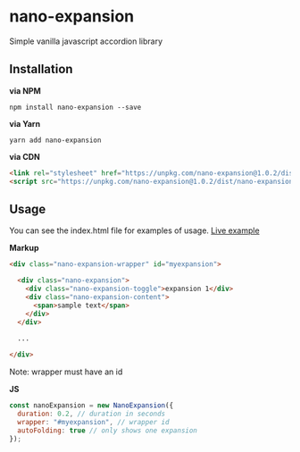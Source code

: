 # nano-expansion
Simple vanilla javascript accordion library

## Installation

**via NPM**
```shell
npm install nano-expansion --save
```

**via Yarn**
```shell
yarn add nano-expansion
```

**via CDN**
```html
<link rel="stylesheet" href="https://unpkg.com/nano-expansion@1.0.2/dist/nano-expansion.min.css">
<script src="https://unpkg.com/nano-expansion@1.0.2/dist/nano-expansion.min.js"></script>
```

## Usage

You can see the index.html file for examples of usage. [Live example](https://mcanam.github.io/nano-expansion/)

**Markup**

```html
<div class="nano-expansion-wrapper" id="myexpansion">

  <div class="nano-expansion">
    <div class="nano-expansion-toggle">expansion 1</div>
    <div class="nano-expansion-content">
      <span>sample text</span>
    </div>
  </div>
  
  ...

</div>
```
Note: wrapper must have an id

**JS**
```javascript
const nanoExpansion = new NanoExpansion({
  duration: 0.2, // duration in seconds
  wrapper: "#myexpansion", // wrapper id
  autoFolding: true // only shows one expansion
});
```